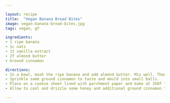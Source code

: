 ```yaml
---

layout: recipe
title:  "Vegan Banana Bread Bites"
image: vegan-banana-bread-bites.jpg
tags: vegan, gf

ingredients:
- 1 ripe banana
- 1c oats
- 1t vanilla extract
- 2T almond butter
- Ground cinnamon

directions:
- In a bowl, mash the ripe banana and add almond butter. Mix well. Then add the oats and vanilla extract.
- Sprinkle some ground cinnamon to taste and mould into small balls.
- Place on a cookie sheet lined with parchment paper and bake at 350f for 20 minutes.
- Allow to cool and drizzle some honey and additional ground cinnamon to taste. 

---
```

